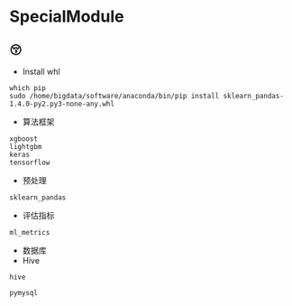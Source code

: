 # SpecialModule
:kissing_closed_eyes:
---
- Install whl
```
which pip
sudo /home/bigdata/software/anaconda/bin/pip install sklearn_pandas-1.4.0-py2.py3-none-any.whl
```

- 算法框架
```
xgboost
lightgbm
keras
tensorflow
```

- 预处理
```
sklearn_pandas
```

- 评估指标
```
ml_metrics
```

- 数据库
 - Hive
 ```
 hive
 ```
```
pymysql
```

